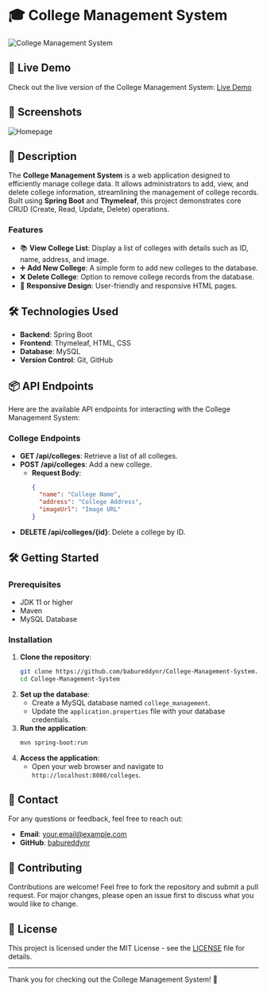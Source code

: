 
# 🎓 College Management System

![College Management System](https://via.placeholder.com/800x200?text=College+Management+System) <!-- Replace with your project image -->

## 🚀 Live Demo
Check out the live version of the College Management System: [Live Demo](https://babureddynr.github.io/spring-html-pages/) <!-- Replace with your live demo link -->

## 📸 Screenshots
![Homepage](https://via.placeholder.com/800x400?text=Homepage) <!-- Replace with actual screenshots -->


## 📜 Description
The **College Management System** is a web application designed to efficiently manage college data. It allows administrators to add, view, and delete college information, streamlining the management of college records. Built using **Spring Boot** and **Thymeleaf**, this project demonstrates core CRUD (Create, Read, Update, Delete) operations.

### Features
- 📚 **View College List**: Display a list of colleges with details such as ID, name, address, and image.
- ➕ **Add New College**: A simple form to add new colleges to the database.
- ❌ **Delete College**: Option to remove college records from the database.
- 📱 **Responsive Design**: User-friendly and responsive HTML pages.

## 🛠 Technologies Used
- **Backend**: Spring Boot
- **Frontend**: Thymeleaf, HTML, CSS
- **Database**: MySQL
- **Version Control**: Git, GitHub

## 📦 API Endpoints
Here are the available API endpoints for interacting with the College Management System:

### College Endpoints
- **GET /api/colleges**: Retrieve a list of all colleges.
- **POST /api/colleges**: Add a new college.
  - **Request Body**:
    ```json
    {
      "name": "College Name",
      "address": "College Address",
      "imageUrl": "Image URL"
    }
    ```
- **DELETE /api/colleges/{id}**: Delete a college by ID.

## 🛠 Getting Started

### Prerequisites
- JDK 11 or higher
- Maven
- MySQL Database

### Installation
1. **Clone the repository**:
   ```bash
   git clone https://github.com/babureddynr/College-Management-System.git
   cd College-Management-System
   ```
2. **Set up the database**:
   - Create a MySQL database named `college_management`.
   - Update the `application.properties` file with your database credentials.
3. **Run the application**:
   ```bash
   mvn spring-boot:run
   ```
4. **Access the application**:
   - Open your web browser and navigate to `http://localhost:8080/colleges`.

## 📧 Contact
For any questions or feedback, feel free to reach out:
- **Email**: your.email@example.com <!-- Replace with your email -->
- **GitHub**: [babureddynr](https://github.com/babureddynr) <!-- Replace with your GitHub profile -->

## 🤝 Contributing
Contributions are welcome! Feel free to fork the repository and submit a pull request. For major changes, please open an issue first to discuss what you would like to change.

## 📄 License
This project is licensed under the MIT License - see the [LICENSE](LICENSE) file for details.

---

Thank you for checking out the College Management System! 🎉
```
